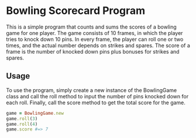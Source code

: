 # Bowling Scorecard Program

This is a simple program that counts and sums the scores of a bowling game for one player. The game consists of 10 frames, in which the player tries to knock down 10 pins. In every frame, the player can roll one or two times, and the actual number depends on strikes and spares. The score of a frame is the number of knocked down pins plus bonuses for strikes and spares.

## Usage
To use the program, simply create a new instance of the BowlingGame class and call the roll method to input the number of pins knocked down for each roll. Finally, call the score method to get the total score for the game.

```ruby
game = BowlingGame.new
game.roll(3)
game.roll(4)
game.score #=> 7
```